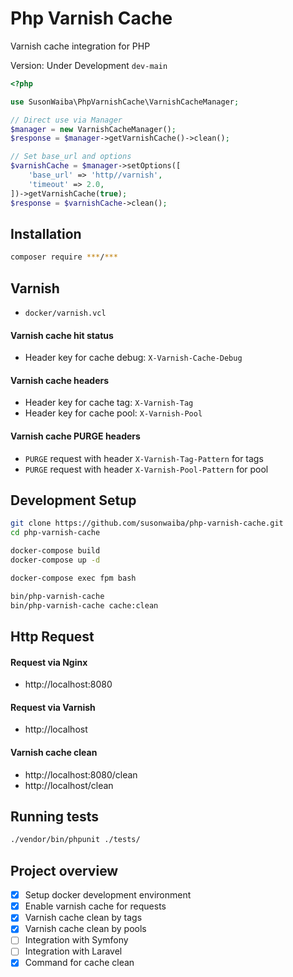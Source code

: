 # Php Varnish Cache

Varnish cache integration for PHP


Version: Under Development `dev-main`


```php
<?php

use SusonWaiba\PhpVarnishCache\VarnishCacheManager;

// Direct use via Manager
$manager = new VarnishCacheManager();
$response = $manager->getVarnishCache()->clean();

// Set base_url and options
$varnishCache = $manager->setOptions([
    'base_url' => 'http//varnish',
    'timeout' => 2.0,
])->getVarnishCache(true);
$response = $varnishCache->clean();
```

## Installation

```bash
composer require ***/***
```

## Varnish

- `docker/varnish.vcl`

#### Varnish cache hit status

- Header key for cache debug: `X-Varnish-Cache-Debug`

#### Varnish cache headers

- Header key for cache tag: `X-Varnish-Tag`
- Header key for cache pool: `X-Varnish-Pool`

#### Varnish cache PURGE headers

- `PURGE` request with header `X-Varnish-Tag-Pattern` for tags
- `PURGE` request with header `X-Varnish-Pool-Pattern` for pool

## Development Setup

```bash
git clone https://github.com/susonwaiba/php-varnish-cache.git
cd php-varnish-cache

docker-compose build
docker-compose up -d

docker-compose exec fpm bash

bin/php-varnish-cache
bin/php-varnish-cache cache:clean
```

## Http Request

#### Request via Nginx

- http://localhost:8080

#### Request via Varnish

- http://localhost

#### Varnish cache clean

- http://localhost:8080/clean
- http://localhost/clean

## Running tests

```bash
./vendor/bin/phpunit ./tests/
```

## Project overview

- [x] Setup docker development environment
- [x] Enable varnish cache for requests
- [x] Varnish cache clean by tags
- [x] Varnish cache clean by pools
- [ ] Integration with Symfony
- [ ] Integration with Laravel
- [x] Command for cache clean
